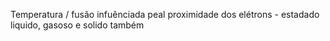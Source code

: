 

Temperatura / fusão infuênciada peal proximidade dos elétrons - estadado liquido, gasoso e solido também
